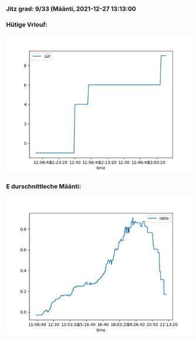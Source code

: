 ### Jitz grad: 9/33 (Määnti, 2021-12-27 13:13:00

### Hütige Vrlouf:
![Graph](Today.png)

### E durschnittleche Määnti:
![Graph](Määnti.png)